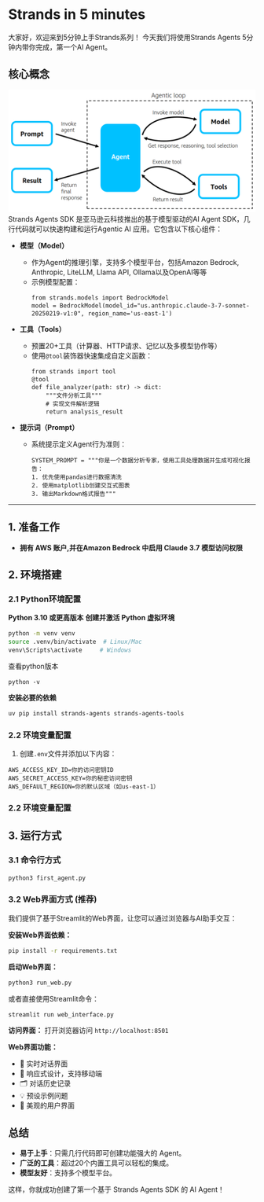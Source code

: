 
# Strands in 5 minutes  
大家好，欢迎来到5分钟上手Strands系列！
今天我们将使用Strands Agents 5分钟内带你完成，第一个AI Agent。

## 核心概念

![Agentic Loop](../images/01_first_agent/agentic-loop.png)
Strands Agents SDK 是亚马逊云科技推出的基于模型驱动的AI Agent SDK，几行代码就可以快速构建和运行Agentic AI 应用。它包含以下核心组件：
- **模型（Model）**
  - 作为Agent的推理引擎，支持多个模型平台，包括Amazon Bedrock, Anthropic, LiteLLM, Llama API, Ollama以及OpenAI等等
  - 示例模型配置：
    ```
    from strands.models import BedrockModel
    model = BedrockModel(model_id="us.anthropic.claude-3-7-sonnet-20250219-v1:0", region_name='us-east-1')
    ```

- **工具（Tools）**
  - 预置20+工具（计算器、HTTP请求、记忆以及多模型协作等）
  - 使用`@tool`装饰器快速集成自定义函数：
    ```
    from strands import tool
    @tool
    def file_analyzer(path: str) -> dict:
        """文件分析工具"""
        # 实现文件解析逻辑
        return analysis_result
    ```

- **提示词（Prompt）**
  - 系统提示定义Agent行为准则：
    ```
    SYSTEM_PROMPT = """你是一个数据分析专家，使用工具处理数据并生成可视化报告：
    1. 优先使用pandas进行数据清洗
    2. 使用matplotlib创建交互式图表
    3. 输出Markdown格式报告"""
    ```

***

## 1. 准备工作
- **拥有 AWS 账户,并在Amazon Bedrock 中启用 Claude 3.7 模型访问权限**

## 2. 环境搭建
### 2.1 Python环境配置

**Python 3.10 或更高版本**
**创建并激活 Python 虚拟环境**
```bash
python -m venv venv
source .venv/bin/activate  # Linux/Mac
venv\Scripts\activate     # Windows
```
查看python版本
```
python -v
```

**安装必要的依赖**

```bash
uv pip install strands-agents strands-agents-tools
```

### 2.2 环境变量配置
1. 创建`.env`文件并添加以下内容：
```
AWS_ACCESS_KEY_ID=你的访问密钥ID
AWS_SECRET_ACCESS_KEY=你的秘密访问密钥
AWS_DEFAULT_REGION=你的默认区域（如us-east-1）
```
### 2.2 环境变量配置

## 3. 运行方式

### 3.1 命令行方式
```bash
python3 first_agent.py
```

### 3.2 Web界面方式 (推荐)
我们提供了基于Streamlit的Web界面，让您可以通过浏览器与AI助手交互：

**安装Web界面依赖：**
```bash
pip install -r requirements.txt
```

**启动Web界面：**
```bash
python3 run_web.py
```

或者直接使用Streamlit命令：
```bash
streamlit run web_interface.py
```

**访问界面：**
打开浏览器访问 `http://localhost:8501`

**Web界面功能：**
- 💬 实时对话界面
- 📱 响应式设计，支持移动端
- 🗂️ 对话历史记录
- 💡 预设示例问题
- 🎨 美观的用户界面

## 总结
- **易于上手**：只需几行代码即可创建功能强大的 Agent。
- **广泛的工具**：超过20个内置工具可以轻松的集成。
- **模型友好**：支持多个模型平台。

这样，你就成功创建了第一个基于 Strands Agents SDK 的 AI Agent！

